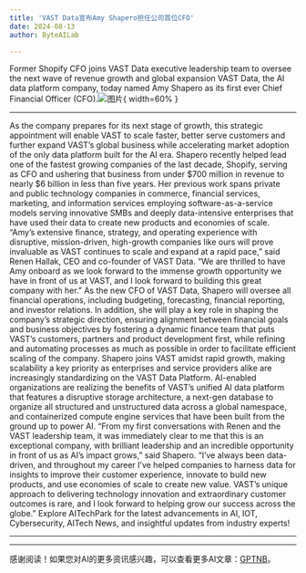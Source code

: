 ```yaml
---
title: 'VAST Data宣布Amy Shapero担任公司首位CFO'
date: 2024-08-13
author: ByteAILab

---
```


Former Shopify CFO joins VAST Data executive leadership team to oversee the next wave of revenue growth and global expansion VAST Data, the AI data platform company, today named Amy Shapero as its first ever Chief Financial Officer (CFO).![图片](https://ai-techpark.com/wp-content/uploads/2024/08/VAST-Data-960x540.jpg){ width=60% }

---
 As the company prepares for its next stage of growth, this strategic appointment will enable VAST to scale faster, better serve customers and further expand VAST’s global business while accelerating market adoption of the only data platform built for the AI era. Shapero recently helped lead one of the fastest growing companies of the last decade, Shopify, serving as CFO and ushering that business from under $700 million in revenue to nearly $6 billion in less than five years. Her previous work spans private and public technology companies in commerce, financial services, marketing, and information services employing software-as-a-service models serving innovative SMBs and deeply data-intensive enterprises that have used their data to create new products and economies of scale. “Amy’s extensive finance, strategy, and operating experience with disruptive, mission-driven, high-growth companies like ours will prove invaluable as VAST continues to scale and expand at a rapid pace,” said Renen Hallak, CEO and co-founder of VAST Data. “We are thrilled to have Amy onboard as we look forward to the immense growth opportunity we have in front of us at VAST, and I look forward to building this great company with her.” As the new CFO of VAST Data, Shapero will oversee all financial operations, including budgeting, forecasting, financial reporting, and investor relations. In addition, she will play a key role in shaping the company’s strategic direction, ensuring alignment between financial goals and business objectives by fostering a dynamic finance team that puts VAST’s customers, partners and product development first, while refining and automating processes as much as possible in order to facilitate efficient scaling of the company. Shapero joins VAST amidst rapid growth, making scalability a key priority as enterprises and service providers alike are increasingly standardizing on the VAST Data Platform. AI-enabled organizations are realizing the benefits of VAST’s unified AI data platform that features a disruptive storage architecture, a next-gen database to organize all structured and unstructured data across a global namespace, and containerized compute engine services that have been built from the ground up to power AI. “From my first conversations with Renen and the VAST leadership team, it was immediately clear to me that this is an exceptional company, with brilliant leadership and an incredible opportunity in front of us as AI’s impact grows,” said Shapero. “I’ve always been data-driven, and throughout my career I’ve helped companies to harness data for insights to improve their customer experience, innovate to build new products, and use economies of scale to create new value. VAST’s unique approach to delivering technology innovation and extraordinary customer outcomes is rare, and I look forward to helping grow our success across the globe.” Explore AITechPark for the latest advancements in AI, IOT, Cybersecurity, AITech News, and insightful updates from industry experts!

---
---
感谢阅读！如果您对AI的更多资讯感兴趣，可以查看更多AI文章：[GPTNB](https://gptnb.com)。